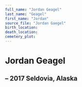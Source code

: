 ```yaml
---
full_name: "Jordan Geagel"
last_name: "Geagel"
first_name: "Jordan"
source_file: "Jordan Gaegel"
birth_location:
death_location:
cemetery_plot: 
---
```

# Jordan Geagel

## – 2017 Seldovia, Alaska


